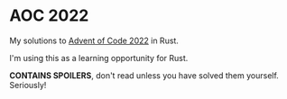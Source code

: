 # AOC 2022

My solutions to [Advent of Code 2022](https://adventofcode.com/2022) in Rust.

I'm using this as a learning opportunity for Rust.

**CONTAINS SPOILERS**, don't read unless you have solved them yourself. Seriously!
